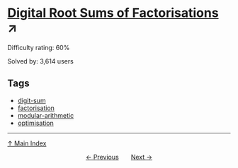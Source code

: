 # [Digital Root Sums of Factorisations](https://projecteuler.net/problem=159) ↗️

Difficulty rating: 60%

Solved by: 3,614 users
## Tags

- [digit-sum](../tags/digit-sum.md)
- [factorisation](../tags/factorisation.md)
- [modular-arithmetic](../tags/modular-arithmetic.md)
- [optimisation](../tags/optimisation.md)



---

[↑ Main Index](../README.md)


<div align=center><a href='158.md'>← Previous</a> &nbsp;&nbsp; &nbsp;&nbsp;  <a href='160.md'>Next →</a></div>
